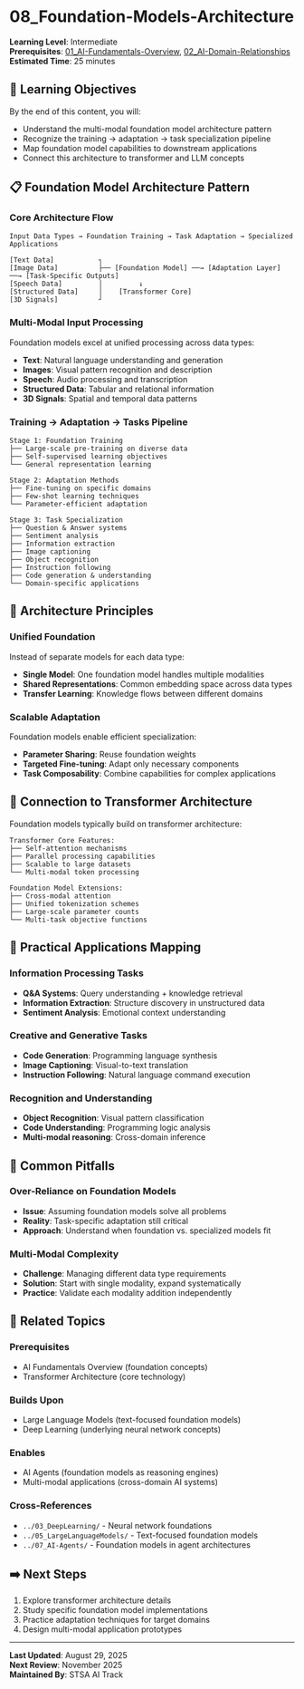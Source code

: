 # 08_Foundation-Models-Architecture

**Learning Level**: Intermediate  
**Prerequisites**: [01_AI-Fundamentals-Overview](01_AI-Fundamentals-Overview.md), [02_AI-Domain-Relationships](02_AI-Domain-Relationships.md)  
**Estimated Time**: 25 minutes

## 🎯 Learning Objectives

By the end of this content, you will:

- Understand the multi-modal foundation model architecture pattern
- Recognize the training → adaptation → task specialization pipeline
- Map foundation model capabilities to downstream applications
- Connect this architecture to transformer and LLM concepts

## 📋 Foundation Model Architecture Pattern

### Core Architecture Flow

```text
Input Data Types → Foundation Training → Task Adaptation → Specialized Applications

[Text Data]           ┐
[Image Data]          ├── [Foundation Model] ──→ [Adaptation Layer] ──→ [Task-Specific Outputs]
[Speech Data]         │         ↓
[Structured Data]     │    [Transformer Core]
[3D Signals]          ┘
```

### Multi-Modal Input Processing

Foundation models excel at unified processing across data types:

- **Text**: Natural language understanding and generation
- **Images**: Visual pattern recognition and description
- **Speech**: Audio processing and transcription
- **Structured Data**: Tabular and relational information
- **3D Signals**: Spatial and temporal data patterns

### Training → Adaptation → Tasks Pipeline

```text
Stage 1: Foundation Training
├── Large-scale pre-training on diverse data
├── Self-supervised learning objectives
└── General representation learning

Stage 2: Adaptation Methods
├── Fine-tuning on specific domains
├── Few-shot learning techniques
└── Parameter-efficient adaptation

Stage 3: Task Specialization
├── Question & Answer systems
├── Sentiment analysis
├── Information extraction
├── Image captioning
├── Object recognition
├── Instruction following
├── Code generation & understanding
└── Domain-specific applications
```

## 🔗 Architecture Principles

### Unified Foundation

Instead of separate models for each data type:

- **Single Model**: One foundation model handles multiple modalities
- **Shared Representations**: Common embedding space across data types
- **Transfer Learning**: Knowledge flows between different domains

### Scalable Adaptation

Foundation models enable efficient specialization:

- **Parameter Sharing**: Reuse foundation weights
- **Targeted Fine-tuning**: Adapt only necessary components
- **Task Composability**: Combine capabilities for complex applications

## 🧬 Connection to Transformer Architecture

Foundation models typically build on transformer architecture:

```text
Transformer Core Features:
├── Self-attention mechanisms
├── Parallel processing capabilities
├── Scalable to large datasets
└── Multi-modal token processing

Foundation Model Extensions:
├── Cross-modal attention
├── Unified tokenization schemes
├── Large-scale parameter counts
└── Multi-task objective functions
```

## 🎯 Practical Applications Mapping

### Information Processing Tasks

- **Q&A Systems**: Query understanding + knowledge retrieval
- **Information Extraction**: Structure discovery in unstructured data
- **Sentiment Analysis**: Emotional context understanding

### Creative and Generative Tasks

- **Code Generation**: Programming language synthesis
- **Image Captioning**: Visual-to-text translation
- **Instruction Following**: Natural language command execution

### Recognition and Understanding

- **Object Recognition**: Visual pattern classification
- **Code Understanding**: Programming logic analysis
- **Multi-modal reasoning**: Cross-domain inference

## 🚧 Common Pitfalls

### Over-Reliance on Foundation Models

- **Issue**: Assuming foundation models solve all problems
- **Reality**: Task-specific adaptation still critical
- **Approach**: Understand when foundation vs. specialized models fit

### Multi-Modal Complexity

- **Challenge**: Managing different data type requirements
- **Solution**: Start with single modality, expand systematically
- **Practice**: Validate each modality addition independently

## 🔗 Related Topics

### Prerequisites

- AI Fundamentals Overview (foundation concepts)
- Transformer Architecture (core technology)

### Builds Upon

- Large Language Models (text-focused foundation models)
- Deep Learning (underlying neural network concepts)

### Enables

- AI Agents (foundation models as reasoning engines)
- Multi-modal applications (cross-domain AI systems)

### Cross-References

- `../03_DeepLearning/` - Neural network foundations
- `../05_LargeLanguageModels/` - Text-focused foundation models
- `../07_AI-Agents/` - Foundation models in agent architectures

## ➡️ Next Steps

1. Explore transformer architecture details
2. Study specific foundation model implementations
3. Practice adaptation techniques for target domains
4. Design multi-modal application prototypes

---

**Last Updated**: August 29, 2025  
**Next Review**: November 2025  
**Maintained By**: STSA AI Track
